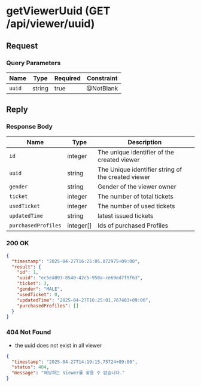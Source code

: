 # getViewerUuid (GET /api/viewer/uuid)

## Request

### Query Parameters

| Name   | Type   | Required | Constraint |
|--------|--------|----------|------------|
| `uuid` | string | true     | @NotBlank  |

## Reply

### Response Body

| Name                | Type      | Description                                        |
|---------------------|-----------|----------------------------------------------------|
| `id`                | integer   | The unique identifier of the created viewer        |
| `uuid`              | string    | The Unique identifier string of the created viewer |
| `gender`            | string    | Gender of the viewer owner                         |
| `ticket`            | integer   | The number of total tickets                        |
| `usedTicket`        | integer   | The number of used tickets                         |
| `updatedTime`       | string    | latest issued tickets                              |
| `purchasedProfiles` | integer[] | Ids of purchased Profiles                          |

### 200 OK

```json
{
  "timestamp": "2025-04-27T16:25:05.072975+09:00",
  "result": {
    "id": 1,
    "uuid": "ec5ea893-8540-42c5-958a-ce69ed7f9f63",
    "ticket": 3,
    "gender": "MALE",
    "usedTicket": 0,
    "updatedTime": "2025-04-27T16:25:01.767483+09:00",
    "purchasedProfiles": []
  }
}
```

### 404 Not Found

- the uuid does not exist in all viewer

```json
{
  "timestamp": "2025-04-27T14:19:15.75724+09:00",
  "status": 404,
  "message": "해당하는 Viewer를 찾을 수 없습니다."
}
```
